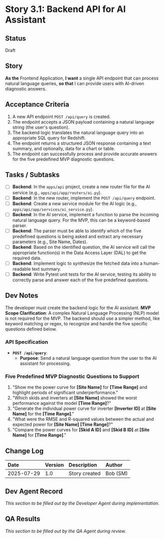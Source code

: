 # Story 3.1: Backend API for AI Assistant

## Status
Draft

## Story
**As the** Frontend Application,
**I want** a single API endpoint that can process natural language queries,
**so that** I can provide users with AI-driven diagnostic answers.

## Acceptance Criteria
1. A new API endpoint `POST /api/query` is created.
2. The endpoint accepts a JSON payload containing a natural language string (the user's question).
3. The backend logic translates the natural language query into an appropriate SQL query for Redshift.
4. The endpoint returns a structured JSON response containing a text summary, and optionally, data for a chart or table.
5. The endpoint can successfully process and provide accurate answers for the five predefined MVP diagnostic questions.

## Tasks / Subtasks
- [ ] **Backend**: In the `apps/api` project, create a new router file for the AI service (e.g., `apps/api/app/routers/ai.py`).
- [ ] **Backend**: In the new router, implement the `POST /api/query` endpoint.
- [ ] **Backend**: Create a new service module for the AI logic (e.g., `apps/api/app/services/ai_service.py`).
- [ ] **Backend**: In the AI service, implement a function to parse the incoming natural language query. For the MVP, this can be a keyword-based parser.
- [ ] **Backend**: The parser must be able to identify which of the five predefined questions is being asked and extract any necessary parameters (e.g., Site Name, Dates).
- [ ] **Backend**: Based on the identified question, the AI service will call the appropriate function(s) in the Data Access Layer (DAL) to get the required data.
- [ ] **Backend**: Implement logic to synthesize the fetched data into a human-readable text summary.
- [ ] **Backend**: Write Pytest unit tests for the AI service, testing its ability to correctly parse and answer each of the five predefined questions.

## Dev Notes
The developer must create the backend logic for the AI assistant.
**MVP Scope Clarification**: A complex Natural Language Processing (NLP) model is not required for the MVP. The backend should use a simpler method, like keyword matching or regex, to recognize and handle the five specific questions defined below.

### API Specification
* **`POST /api/query`**:
    * **Purpose**: Send a natural language question from the user to the AI assistant for processing.


### Five Predefined MVP Diagnostic Questions to Support
1.  "Show me the power curve for **[Site Name]** for **[Time Range]** and highlight periods of significant underperformance."
2.  "Which skids and inverters at **[Site Name]** showed the worst performance against the model **[Time Range]**?"
3.  "Generate the individual power curve for inverter **[Inverter ID]** at **[Site Name]** for the **[Time Range]**."
4.  "What were the RMSE and R-squared values between the actual and expected power for **[Site Name]** **[Time Range]**?"
5.  "Compare the power curves for **[Skid A ID]** and **[Skid B ID]** at **[Site Name]** for **[Time Range]**."


## Change Log
| Date | Version | Description | Author |
| :--- | :--- | :--- | :--- |
| 2025-07-29 | 1.0 | Story created | Bob (SM) |

## Dev Agent Record
*This section to be filled out by the Developer Agent during implementation.*

## QA Results
*This section to be filled out by the QA Agent during review.*
